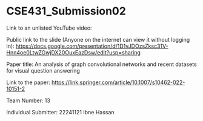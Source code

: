 # CSE431_Submission02


Link to an unlisted YouTube video:


Public link to the slide (Anyone on the internet can view it without logging in): https://docs.google.com/presentation/d/1D1vJDOzsZksc31V-Hnn4oe0LtwZGwjDX20OuxEazDsw/edit?usp=sharing


Paper title: An analysis of graph convolutional networks and recent datasets for visual question answering


Link to the paper: https://link.springer.com/article/10.1007/s10462-022-10151-2


Team Number:
13

Individual Submitter:
22241121 Ibne Hassan
